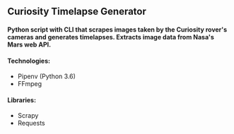 ## Curiosity Timelapse Generator
#### Python script with CLI that scrapes images taken by the Curiosity rover's cameras and generates timelapses. Extracts image data from Nasa's Mars web API.

#### Technologies:
- Pipenv (Python 3.6)
- FFmpeg

#### Libraries:
- Scrapy
- Requests
